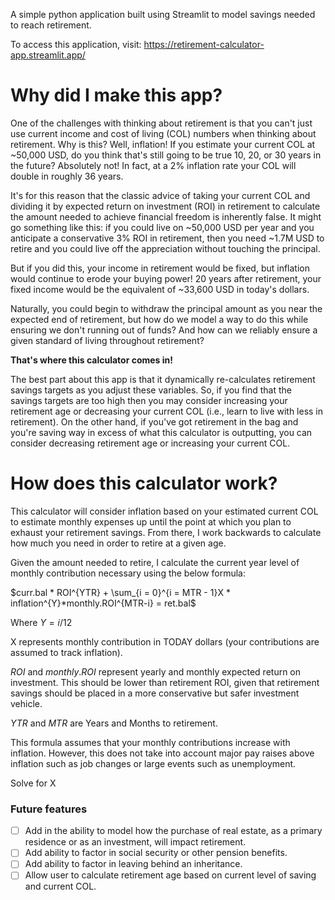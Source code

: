 A simple python application built using Streamlit to model savings needed to reach retirement.

To access this application, visit: https://retirement-calculator-app.streamlit.app/

# Why did I make this app?
One of the challenges with thinking about retirement is that you can't just use current income and cost of living (COL) numbers when thinking about retirement. Why is this? Well, inflation! If you estimate your current COL at ~50,000 USD, do you think that's still going to be true 10, 20, or 30 years in the future? Absolutely not! In fact, at a 2% inflation rate your COL will double in roughly 36 years.

It's for this reason that the classic advice of taking your current COL and dividing it by expected return on investment (ROI) in retirement to calculate the amount needed to achieve financial freedom is inherently false. It might go something like this: if you could live on ~50,000 USD per year and you anticipate a conservative 3% ROI in retirement, then you need ~1.7M USD to retire and you could live off the appreciation without touching the principal.

But if you did this, your income in retirement would be fixed, but inflation would continue to erode your buying power! 20 years after retirement, your fixed income would be the equivalent of ~33,600 USD in today's dollars.

Naturally, you could begin to withdraw the principal amount as you near the expected end of retirement, but how do we model a way to do this while ensuring we don't running out of funds? And how can we reliably ensure a given standard of living throughout retirement?

**That's where this calculator comes in!**

The best part about this app is that it dynamically re-calculates retirement savings targets as you adjust these variables. So, if you find that the savings targets are too high then you may consider increasing your retirement age or decreasing your current COL (i.e., learn to live with less in retirement). On the other hand, if you've got retirement in the bag and you're saving way in excess of what this calculator is outputting, you can consider decreasing retirement age or increasing your current COL.

# How does this calculator work?
This calculator will consider inflation based on your estimated current COL to estimate monthly expenses up until the point at which you plan to exhaust your retirement savings. From there, I work backwards to calculate how much you need in order to retire at a given age.

Given the amount needed to retire, I calculate the current year level of monthly contribution necessary using the below formula:

 $curr.bal * ROI^{YTR} + \sum_{i = 0}^{i = MTR - 1}X * inflation^{Y}*monthly.ROI^{MTR-i} = ret.bal$

Where $Y = i / 12$

X represents monthly contribution in TODAY dollars (your contributions are assumed to track inflation).

$ROI$ and $monthly.ROI$ represent yearly and monthly expected return on investment. This should be lower than retirement ROI, given that retirement savings should be placed in a more conservative but safer investment vehicle.

$YTR$ and $MTR$ are Years and Months to retirement.

This formula assumes that your monthly contributions increase with inflation. However, this does not take into account major pay raises above inflation such as job changes or large events such as unemployment.

Solve for X

### Future features
- [ ] Add in the ability to model how the purchase of real estate, as a primary residence or as an investment, will impact retirement.
- [ ] Add ability to factor in social security or other pension benefits.
- [ ] Add ability to factor in leaving behind an inheritance.
- [ ] Allow user to calculate retirement age based on current level of saving and current COL.
